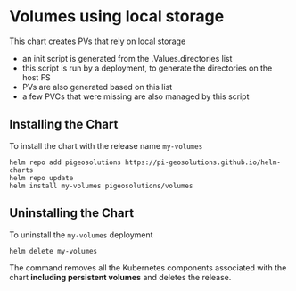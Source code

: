 # Volumes using local storage

This chart creates PVs that rely on local storage
- an init script is generated from the .Values.directories list
- this script is run by a deployment, to generate the directories on the host FS
- PVs are also generated based on this list
- a few PVCs that were missing are also managed by this script


## Installing the Chart

To install the chart with the release name `my-volumes`

```console
helm repo add pigeosolutions https://pi-geosolutions.github.io/helm-charts
helm repo update
helm install my-volumes pigeosolutions/volumes
```

## Uninstalling the Chart

To uninstall the `my-volumes` deployment

```console
helm delete my-volumes
```

The command removes all the Kubernetes components associated with the chart **including persistent volumes** and deletes the release.